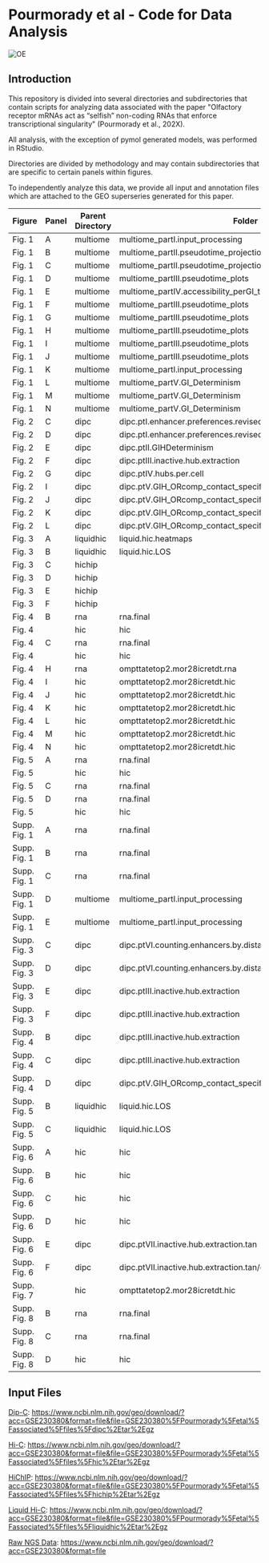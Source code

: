 # Pourmorady et al - Code for Data Analysis
![OE](https://github.com/arielpourmorady/Pourmorady_etal/assets/70916908/eb65d636-d6cc-40b5-8402-c6de752cb008)

## Introduction
This repository is divided into several directories and subdirectories that contain scripts for analyzing data associated with the paper "Olfactory receptor mRNAs act as “selfish” non-coding RNAs that enforce transcriptional singularity" (Pourmorady et al., 202X).

All analysis, with the exception of pymol generated models, was performed in RStudio.

Directories are divided by methodology and may contain subdirectories that are specific to certain panels within figures. 

To independently analyze this data, we provide all input and annotation files which are attached to the GEO superseries generated for this paper.

Figure|Panel|Parent Directory|Folder
---|---|---|---
Fig. 1|A|multiome|multiome_partI.input_processing
Fig. 1|B|multiome|multiome_partII.pseudotime_projection
Fig. 1|C|multiome|multiome_partII.pseudotime_projection
Fig. 1|D|multiome|multiome_partIII.pseudotime_plots
Fig. 1|E|multiome|multiome_partIV.accessibility_perGI_tileplot
Fig. 1|F|multiome|multiome_partIII.pseudotime_plots
Fig. 1|G|multiome|multiome_partIII.pseudotime_plots
Fig. 1|H|multiome|multiome_partIII.pseudotime_plots
Fig. 1|I|multiome|multiome_partIII.pseudotime_plots
Fig. 1|J|multiome|multiome_partIII.pseudotime_plots
Fig. 1|K|multiome|multiome_partI.input_processing
Fig. 1|L|multiome|multiome_partV.GI_Determinism
Fig. 1|M|multiome|multiome_partV.GI_Determinism
Fig. 1|N|multiome|multiome_partV.GI_Determinism
Fig. 2|C|dipc|dipc.ptI.enhancer.preferences.revised
Fig. 2|D|dipc|dipc.ptI.enhancer.preferences.revised
Fig. 2|E|dipc|dipc.ptII.GIHDeterminism
Fig. 2|F|dipc|dipc.ptIII.inactive.hub.extraction
Fig. 2|G|dipc|dipc.ptIV.hubs.per.cell
Fig. 2|I|dipc|dipc.ptV.GIH_ORcomp_contact_specificity
Fig. 2|J|dipc|dipc.ptV.GIH_ORcomp_contact_specificity
Fig. 2|K|dipc|dipc.ptV.GIH_ORcomp_contact_specificity
Fig. 2|L|dipc|dipc.ptV.GIH_ORcomp_contact_specificity
Fig. 3|A|liquidhic|liquid.hic.heatmaps
Fig. 3|B|liquidhic|liquid.hic.LOS
Fig. 3|C|hichip|
Fig. 3|D|hichip|
Fig. 3|E|hichip|
Fig. 3|F|hichip|
Fig. 4|B|rna|rna.final
Fig. 4||hic|hic
Fig. 4|C|rna|rna.final
Fig. 4||hic|hic
Fig. 4|H|rna|ompttatetop2.mor28icretdt.rna
Fig. 4|I|hic|ompttatetop2.mor28icretdt.hic
Fig. 4|J|hic|ompttatetop2.mor28icretdt.hic
Fig. 4|K|hic|ompttatetop2.mor28icretdt.hic
Fig. 4|L|hic|ompttatetop2.mor28icretdt.hic
Fig. 4|M|hic|ompttatetop2.mor28icretdt.hic
Fig. 4|N|hic|ompttatetop2.mor28icretdt.hic
Fig. 5|A|rna|rna.final
Fig. 5||hic|hic
Fig. 5|C|rna|rna.final
Fig. 5|D|rna|rna.final
Fig. 5||hic|hic
Supp. Fig. 1|A|rna|rna.final
Supp. Fig. 1|B|rna|rna.final
Supp. Fig. 1|C|rna|rna.final
Supp. Fig. 1|D|multiome|multiome_partI.input_processing
Supp. Fig. 1|E|multiome|multiome_partI.input_processing
Supp. Fig. 3|C|dipc|dipc.ptVI.counting.enhancers.by.distance
Supp. Fig. 3|D|dipc|dipc.ptVI.counting.enhancers.by.distance
Supp. Fig. 3|E|dipc|dipc.ptIII.inactive.hub.extraction
Supp. Fig. 3|F|dipc|dipc.ptIII.inactive.hub.extraction
Supp. Fig. 4|B|dipc|dipc.ptIII.inactive.hub.extraction
Supp. Fig. 4|C|dipc|dipc.ptIII.inactive.hub.extraction
Supp. Fig. 4|D|dipc|dipc.ptV.GIH_ORcomp_contact_specificity
Supp. Fig. 5|B|liquidhic|liquid.hic.LOS
Supp. Fig. 5|C|liquidhic|liquid.hic.LOS
Supp. Fig. 6|A|hic|hic
Supp. Fig. 6|B|hic|hic
Supp. Fig. 6|C|hic|hic
Supp. Fig. 6|D|hic|hic
Supp. Fig. 6|E|dipc|dipc.ptVII.inactive.hub.extraction.tan
Supp. Fig. 6|F|dipc|dipc.ptVII.inactive.hub.extraction.tan/dipc.ptVIII.tanPCAandGIHsize
Supp. Fig. 7||hic|ompttatetop2.mor28icretdt.hic
Supp. Fig. 8|B|rna|rna.final
Supp. Fig. 8|C|rna|rna.final
Supp. Fig. 8|D|hic|hic

## Input Files
[Dip-C]([url](https://www.ncbi.nlm.nih.gov/geo/download/?acc=GSE230380&format=file&file=GSE230380%5FPourmorady%5Fetal%5Fassociated%5Ffiles%5Fdipc%2Etar%2Egz)): https://www.ncbi.nlm.nih.gov/geo/download/?acc=GSE230380&format=file&file=GSE230380%5FPourmorady%5Fetal%5Fassociated%5Ffiles%5Fdipc%2Etar%2Egz

[Hi-C]([url](https://www.ncbi.nlm.nih.gov/geo/download/?acc=GSE230380&format=file&file=GSE230380%5FPourmorady%5Fetal%5Fassociated%5Ffiles%5Fhic%2Etar%2Egz)): https://www.ncbi.nlm.nih.gov/geo/download/?acc=GSE230380&format=file&file=GSE230380%5FPourmorady%5Fetal%5Fassociated%5Ffiles%5Fhic%2Etar%2Egz

[HiChIP]([url](https://www.ncbi.nlm.nih.gov/geo/download/?acc=GSE230380&format=file&file=GSE230380%5FPourmorady%5Fetal%5Fassociated%5Ffiles%5Fhichip%2Etar%2Egz)): https://www.ncbi.nlm.nih.gov/geo/download/?acc=GSE230380&format=file&file=GSE230380%5FPourmorady%5Fetal%5Fassociated%5Ffiles%5Fhichip%2Etar%2Egz 

[Liquid Hi-C]([url](https://www.ncbi.nlm.nih.gov/geo/download/?acc=GSE230380&format=file&file=GSE230380%5FPourmorady%5Fetal%5Fassociated%5Ffiles%5Fliquidhic%2Etar%2Egz)): https://www.ncbi.nlm.nih.gov/geo/download/?acc=GSE230380&format=file&file=GSE230380%5FPourmorady%5Fetal%5Fassociated%5Ffiles%5Fliquidhic%2Etar%2Egz

[Raw NGS Data]([url](https://www.ncbi.nlm.nih.gov/geo/download/?acc=GSE230380&format=file)): https://www.ncbi.nlm.nih.gov/geo/download/?acc=GSE230380&format=file
